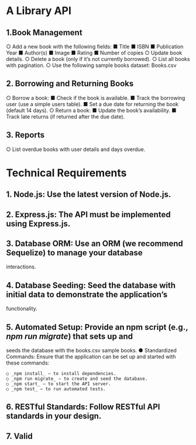 # A Library API
## 1.Book Management
○ Add a new book with the following fields:
    ■ Title
    ■ ISBN
    ■ Publication Year
    ■ Author(s)
    ■ Image
    ■ Rating
    ■ Number of copies
    ○ Update book details.
○ Delete a book (only if it’s not currently borrowed).
○ List all books with pagination.
○ Use the following sample books dataset: Books.csv
## 2. Borrowing and Returning Books
○ Borrow a book:
    ■ Check if the book is available.
    ■ Track the borrowing user (use a simple users table).
    ■ Set a due date for returning the book (default 14 days).
○ Return a book:
    ■ Update the book’s availability.
    ■ Track late returns (if returned after the due date).
## 3. Reports
○ List overdue books with user details and days overdue.

# Technical Requirements
## 1. Node.js: Use the latest version of Node.js.
## 2. Express.js: The API must be implemented using Express.js.
## 3. Database ORM: Use an ORM (we recommend Sequelize) to manage your database
interactions.
## 4. Database Seeding: Seed the database with initial data to demonstrate the application’s
functionality.
## 5. Automated Setup: Provide an npm script (e.g., _npm run migrate_) that sets up and
seeds the database with the books.csv sample books.
● Standardized Commands: Ensure that the application can be set up and started with
these commands:

    ○ _npm install_ – to install dependencies.
    ○ _npm run migrate_ – to create and seed the database.
    ○ _npm start_ – to start the API server.
    ○ _npm test_ – to run automated tests.
    
## 6. RESTful Standards: Follow RESTful API standards in your design.
## 7. Valid
